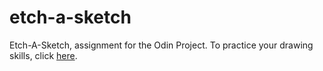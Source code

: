 # etch-a-sketch
Etch-A-Sketch, assignment for the Odin Project. To practice your drawing skills, click [here](https://pavelkurach.github.io/etch-a-sketch/).
